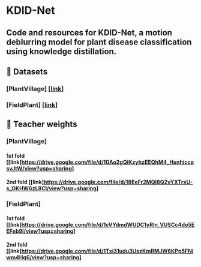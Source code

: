 # KDID-Net
## Code and resources for **KDID-Net**, a motion deblurring model for plant disease classification using knowledge distillation.

## 📁 Datasets

### [PlantVillage]  [[link](https://drive.google.com/file/d/1JtOzI9LVij1rkU71AncbnR4uORQJEyJB/view?usp=sharing)]
### [FieldPlant]    [[link](https://drive.google.com/file/d/1XP1ECzXdsK9ntAt5IRPjSxpl6eiKrw0d/view?usp=sharing)]


## 📌 Teacher weights

### [PlantVillage]
#### 1st fold  [[link]https://drive.google.com/file/d/10Ao2gQiKzyhzEEQhM4_HsnhiccpsvJtW/view?usp=sharing]
#### 2nd fold  [[link]https://drive.google.com/file/d/18EeFr2MQI8Q2vYXTrxU-s_OKHW6zL8Cl/view?usp=sharing]

### [FieldPlant]
#### 1st fold  [[link]https://drive.google.com/file/d/1cVYdmdWUDC1yRIn_VUSCc4do5EEFeb9I/view?usp=sharing]
#### 2nd fold  [[link]https://drive.google.com/file/d/1Txi31udu3UszKmRMJW6KPp5FNiwm4Hq6/view?usp=sharing]
